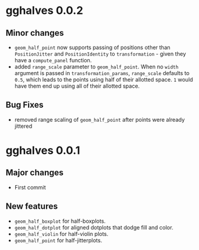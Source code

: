 # gghalves 0.0.2

## Minor changes
- `geom_half_point` now supports passing of positions other than `PositionJitter` and `PositionIdentity` to `transformation` - given they have a `compute_panel` function.
- added `range_scale` parameter to `geom_half_point`. When no `width` argument is passed in `transformation_params`, `range_scale` defaults to `0.5`, which leads to the points using half of their allotted space. `1` would have them end up using all of their allotted space. 


## Bug Fixes
- removed range scaling of `geom_half_point` after points were already jittered

# gghalves 0.0.1

## Major changes
- First commit

## New features
- `geom_half_boxplot` for half-boxplots.
- `geom_half_dotplot` for aligned dotplots that dodge fill and color.
- `geom_half_violin` for half-violin plots.
- `geom_half_point` for half-jitterplots.